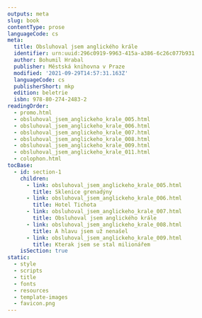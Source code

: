 ```yaml
---
outputs: meta
slug: book
contentType: prose
languageCode: cs
meta:
  title: Obsluhoval jsem anglického krále
  identifier: urn:uuid:296c0919-9963-415a-a386-6c26c077b931
  author: Bohumil Hrabal
  publisher: Městská knihovna v Praze
  modified: '2021-09-29T14:57:31.163Z'
  languageCode: cs
  publisherShort: mkp
  edition: beletrie
  isbn: 978-80-274-2483-2
readingOrder:
  - promo.html
  - obsluhoval_jsem_anglickeho_krale_005.html
  - obsluhoval_jsem_anglickeho_krale_006.html
  - obsluhoval_jsem_anglickeho_krale_007.html
  - obsluhoval_jsem_anglickeho_krale_008.html
  - obsluhoval_jsem_anglickeho_krale_009.html
  - obsluhoval_jsem_anglickeho_krale_011.html
  - colophon.html
tocBase:
  - id: section-1
    children:
      - link: obsluhoval_jsem_anglickeho_krale_005.html
        title: Sklenice grenadýny
      - link: obsluhoval_jsem_anglickeho_krale_006.html
        title: Hotel Tichota
      - link: obsluhoval_jsem_anglickeho_krale_007.html
        title: Obsluhoval jsem anglického krále
      - link: obsluhoval_jsem_anglickeho_krale_008.html
        title: A hlavu jsem už nenašel
      - link: obsluhoval_jsem_anglickeho_krale_009.html
        title: Kterak jsem se stal milionářem
    isSection: true
static:
  - style
  - scripts
  - title
  - fonts
  - resources
  - template-images
  - favicon.png
---
```

